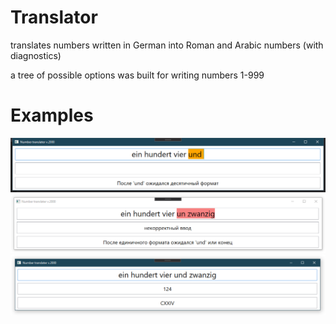 # Translator
translates numbers written in German into Roman and Arabic numbers (with diagnostics)

a tree of possible options was built for writing numbers 1-999

# Examples
![alt text](examples/image.png)
![alt text](examples/image1.png)
![alt text](examples/image2.png)
